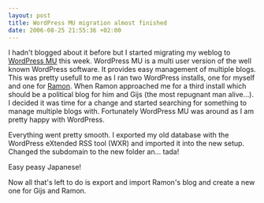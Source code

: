```yaml
--- 
layout: post
title: WordPress MU migration almost finished
date: 2006-08-25 21:55:36 +02:00
---
```

I hadn't blogged about it before but I started migrating my weblog to [WordPress MU](http://mu.wordpress.org "Official WordPress MU site") this week. WordPress MU is a multi user version of the well known WordPress software. It provides easy management of multiple blogs. This was pretty usefull to me as I ran two WordPress installs, one for myself and one for [Ramon](http://ramon.dfile.nl "Ragnarok Now"). When Ramon approached me for a third install which should be a political blog for him and Gijs (the most repugnant man alive...). I decided it was time for a change and started searching for something to manage multiple blogs with. Fortunately WordPress MU was around as I am pretty happy with WordPress.

Everything went pretty smooth. I exported my old database with the WordPress eXtended RSS tool (WXR) and imported it into the new setup. Changed the subdomain to the new folder an... tada!

Easy peasy Japanese!

Now all that's left to do is export and import Ramon's blog and create a new one for Gijs and Ramon.
